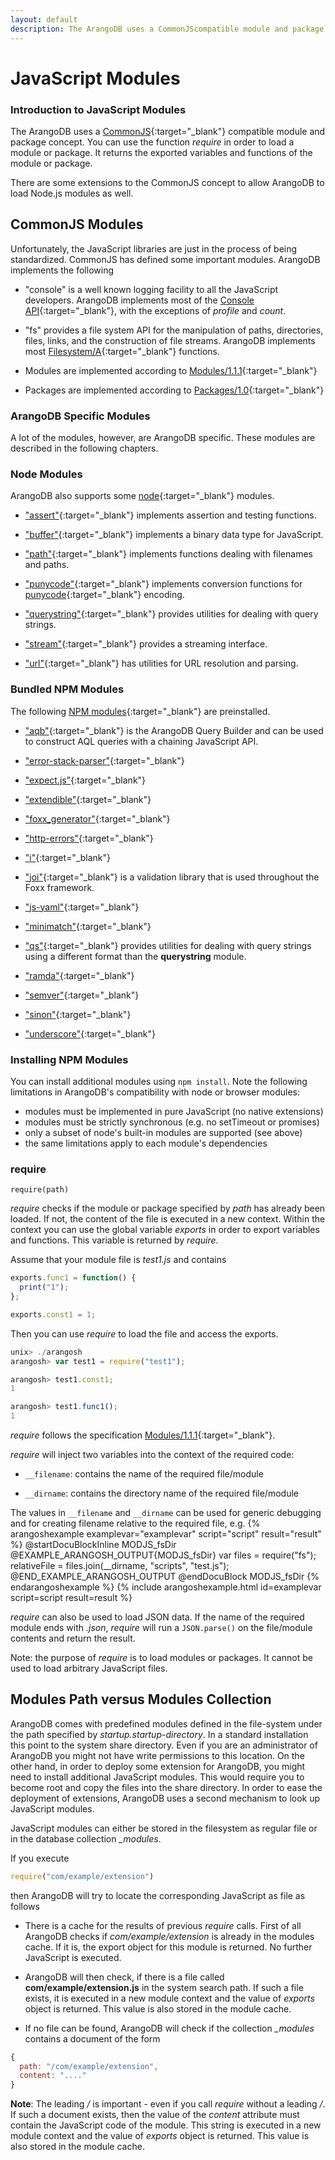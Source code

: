 ```yaml
---
layout: default
description: The ArangoDB uses a CommonJScompatible module and package concept
---
```

JavaScript Modules
==================

### Introduction to JavaScript Modules

The ArangoDB uses a [CommonJS](http://wiki.commonjs.org/wiki){:target="_blank"}
compatible module and package concept. You can use the function *require* in
order to load a module or package. It returns the exported variables and
functions of the module or package.

There are some extensions to the CommonJS concept to allow ArangoDB to load
Node.js modules as well.

CommonJS Modules
----------------

Unfortunately, the JavaScript libraries are just in the process of being
standardized. CommonJS has defined some important modules. ArangoDB implements
the following

* "console" is a well known logging facility to all the JavaScript developers.
  ArangoDB implements most of the [Console API](http://wiki.commonjs.org/wiki/Console){:target="_blank"},
  with the exceptions of *profile* and *count*.

* "fs" provides a file system API for the manipulation of paths, directories,
  files, links, and the construction of file streams. ArangoDB implements
  most [Filesystem/A](http://wiki.commonjs.org/wiki/Filesystem/A){:target="_blank"} functions.

* Modules are implemented according to
  [Modules/1.1.1](http://wiki.commonjs.org/wiki/Modules){:target="_blank"}

* Packages are implemented according to
  [Packages/1.0](http://wiki.commonjs.org/wiki/Packages){:target="_blank"}

### ArangoDB Specific Modules

A lot of the modules, however, are ArangoDB specific. These modules
are described in the following chapters.

### Node Modules

ArangoDB also supports some [node](http://www.nodejs.org){:target="_blank"} modules.

* ["assert"](http://nodejs.org/api/assert.html){:target="_blank"} implements
  assertion and testing functions.

* ["buffer"](http://nodejs.org/api/buffer.html){:target="_blank"} implements
  a binary data type for JavaScript.

* ["path"](http://nodejs.org/api/path.html){:target="_blank"} implements
  functions dealing with filenames and paths.

* ["punycode"](http://nodejs.org/api/punycode.html){:target="_blank"} implements
  conversion functions for
  [punycode](http://en.wikipedia.org/wiki/Punycode){:target="_blank"} encoding.

* ["querystring"](http://nodejs.org/api/querystring.html){:target="_blank"}
  provides utilities for dealing with query strings.

* ["stream"](http://nodejs.org/api/stream.html){:target="_blank"}
  provides a streaming interface.

* ["url"](http://nodejs.org/api/url.html){:target="_blank"}
  has utilities for URL resolution and parsing.

### Bundled NPM Modules

The following [NPM modules](https://npmjs.org){:target="_blank"} are preinstalled.

* ["aqb"](https://github.com/arangodb/aqbjs){:target="_blank"}
  is the ArangoDB Query Builder and can be used to construct
  AQL queries with a chaining JavaScript API.

* ["error-stack-parser"](http://www.stacktracejs.com){:target="_blank"}

* ["expect.js"](https://github.com/Automattic/expect.js){:target="_blank"}

* ["extendible"](https://github.com/3rd-Eden/extendible){:target="_blank"}

* ["foxx_generator"](https://github.com/moonglum/foxx_generator){:target="_blank"}

* ["http-errors"](https://github.com/jshttp/http-errors){:target="_blank"}

* ["i"](https://github.com/pksunkara/inflect){:target="_blank"}

* ["joi"](https://github.com/hapijs/joi){:target="_blank"}
  is a validation library that is used throughout the Foxx framework.

* ["js-yaml"](https://github.com/nodeca/js-yaml){:target="_blank"}

* ["minimatch"](https://github.com/isaacs/minimatch){:target="_blank"}

* ["qs"](https://github.com/hapijs/qs){:target="_blank"}
  provides utilities for dealing with query strings using a different format
  than the **querystring** module.

* ["ramda"](http://ramdajs.com){:target="_blank"}

* ["semver"](https://github.com/npm/node-semver){:target="_blank"}

* ["sinon"](http://sinonjs.org){:target="_blank"}

* ["underscore"](http://underscorejs.org){:target="_blank"}

### Installing NPM Modules

You can install additional modules using `npm install`. Note the following limitations in ArangoDB's compatibility with node or browser modules:

* modules must be implemented in pure JavaScript (no native extensions)
* modules must be strictly synchronous (e.g. no setTimeout or promises)
* only a subset of node's built-in modules are supported (see above)
* the same limitations apply to each module's dependencies

### require

`require(path)`

*require* checks if the module or package specified by *path* has already
been loaded.  If not, the content of the file is executed in a new
context. Within the context you can use the global variable *exports* in
order to export variables and functions. This variable is returned by
*require*.

Assume that your module file is *test1.js* and contains

```js
exports.func1 = function() {
  print("1");
};

exports.const1 = 1;
```

Then you can use *require* to load the file and access the exports.

```js
unix> ./arangosh
arangosh> var test1 = require("test1");

arangosh> test1.const1;
1

arangosh> test1.func1();
1
```

*require* follows the specification
[Modules/1.1.1](http://wiki.commonjs.org/wiki/Modules/1.1.1){:target="_blank"}.


*require* will inject two variables into the context of the required code:

- `__filename`: contains the name of the required file/module

- `__dirname`: contains the directory name of the required file/module

The values in `__filename` and `__dirname` can be used for generic debugging and for
creating filename relative to the required file, e.g.
{% arangoshexample examplevar="examplevar" script="script" result="result" %}
    @startDocuBlockInline MODJS_fsDir
    @EXAMPLE_ARANGOSH_OUTPUT{MODJS_fsDir}
    var files = require("fs");
    relativeFile = files.join(__dirname, "scripts", "test.js");
    @END_EXAMPLE_ARANGOSH_OUTPUT
    @endDocuBlock MODJS_fsDir
{% endarangoshexample %}
{% include arangoshexample.html id=examplevar script=script result=result %}

*require* can also be used to load JSON data. If the name of the required module ends
with *.json*, *require* will run a `JSON.parse()` on the file/module contents and return
the result.

Note: the purpose of *require* is to load modules or packages. It cannot be used to load 
arbitrary JavaScript files.


Modules Path versus Modules Collection
--------------------------------------

ArangoDB comes with predefined modules defined in the file-system under the path
specified by *startup.startup-directory*. In a standard installation this
point to the system share directory. Even if you are an administrator of
ArangoDB you might not have write permissions to this location. On the other
hand, in order to deploy some extension for ArangoDB, you might need to install
additional JavaScript modules. This would require you to become root and copy
the files into the share directory. In order to ease the deployment of
extensions, ArangoDB uses a second mechanism to look up JavaScript modules.

JavaScript modules can either be stored in the filesystem as regular file or in
the database collection *_modules*.

If you execute

```js
require("com/example/extension")
```
then ArangoDB will try to locate the corresponding JavaScript as file as
follows

* There is a cache for the results of previous *require* calls. First of
  all ArangoDB checks if *com/example/extension* is already in the modules
  cache. If it is, the export object for this module is returned. No further
  JavaScript is executed.

* ArangoDB will then check, if there is a file called **com/example/extension.js** in the system search path. If such a file exists, it is executed in a new module context and the value of *exports* object is returned. This value is also stored in the module cache.

* If no file can be found, ArangoDB will check if the collection *_modules*
  contains a document of the form

```js
{
  path: "/com/example/extension",
  content: "...."
}
```

**Note**: The leading */* is important - even if you call *require* without a
leading */*.  If such a document exists, then the value of the *content*
attribute must contain the JavaScript code of the module. This string is
executed in a new module context and the value of *exports* object is
returned. This value is also stored in the module cache.

